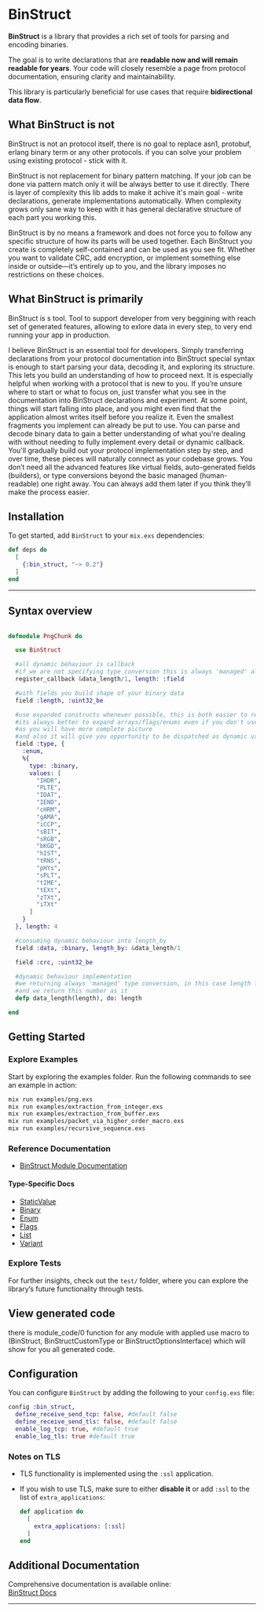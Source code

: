 # BinStruct

**BinStruct** is a library that provides a rich set of tools for parsing and encoding binaries.

The goal is to write declarations that are **readable now and will remain readable for years**. Your code will closely resemble a page from protocol documentation, ensuring clarity and maintainability.

This library is particularly beneficial for use cases that require **bidirectional data flow**.

## What BinStruct is not

BinStruct is not an protocol itself, there is no goal to replace asn1, protobuf, erlang binary term or any other protocols. if you can solve your problem using existing protocol - stick with it.

BinStruct is not replacement for binary pattern matching. If your job can be done via pattern match only it will be always better to use it directly.
There is layer of complexity this lib adds to make it achive it's main goal - write declarations, generate implementations automatically. When complexity grows only sane way to keep with it has general declarative structure of each part you working this.

BinStruct is by no means a framework and does not force you to follow any specific structure of how its parts will be used together. 
Each BinStruct you create is completely self-contained and can be used as you see fit. Whether you want to validate CRC, add encryption, or implement something else inside or outside—it’s entirely up to you, and the library imposes no restrictions on these choices.

## What BinStruct is primarily

BinStruct is s tool. Tool to support developer from very beggining with reach set of generated features, allowing to exlore data in every step, to very end running your app in production.

I believe BinStruct is an essential tool for developers. Simply transferring declarations from your protocol documentation into BinStruct special syntax is enough to start parsing your data, decoding it, and exploring its structure. This lets you build an understanding of how to proceed next.
It is especially helpful when working with a protocol that is new to you. If you’re unsure where to start or what to focus on, just transfer what you see in the documentation into BinStruct declarations and experiment. At some point, things will start falling into place, and you might even find that the application almost writes itself before you realize it.
Even the smallest fragments you implement can already be put to use. You can parse and decode binary data to gain a better understanding of what you're dealing with without needing to fully implement every detail or dynamic callback. You'll gradually build out your protocol implementation step by step, and over time, these pieces will naturally connect as your codebase grows.
You don’t need all the advanced features like virtual fields, auto-generated fields (builders), or type conversions beyond the basic managed (human-readable) one right away. You can always add them later if you think they’ll make the process easier.

## Installation

To get started, add `BinStruct` to your `mix.exs` dependencies:

```elixir
def deps do
  [
    {:bin_struct, "~> 0.2"}
  ]
end
```

---

## Syntax overview

  ```elixir
  
  defmodule PngChunk do
  
    use BinStruct
  
    #all dynamic behaviour is callback
    #if we are not specifying type_conversion this is always 'managed' also known as 'human readable'
    register_callback &data_length/1, length: :field
  
    #with fields you build shape of your binary data
    field :length, :uint32_be
  
    #use expanded constructs whenever possible, this is both easier to read and will be validated at parse time
    #its always better to expand arrays/flags/enums even if you don't use them for now, it will help moving forward
    #as you will have more complete picture
    #and also it will give you opportunity to be dispatched as dynamic variant later (read it as if we received something and it has type distinct from listed below it's not this struct, we can catch it via upper variant_of later)
    field :type, {
      :enum,
      %{
        type: :binary,
        values: [
          "IHDR",
          "PLTE",
          "IDAT",
          "IEND",
          "cHRM",
          "gAMA",
          "iCCP",
          "sBIT",
          "sRGB",
          "bKGD",
          "hIST",
          "tRNS",
          "pHYs",
          "sPLT",
          "tIME",
          "tEXt",
          "zTXt",
          "iTXt"
        ]
      }
    }, length: 4
  
    #consuming dynamic behaviour into length_by
    field :data, :binary, length_by: &data_length/1
  
    field :crc, :uint32_be
  
    #dynamic behaviour implementation
    #we returning always 'managed' type conversion, in this case length field will be automatically converted to elixir number
    #and we return this number as it
    defp data_length(length), do: length
  
  end
  
  ```

## Getting Started

### Explore Examples

Start by exploring the examples folder. Run the following commands to see an example in action:

```sh
mix run examples/png.exs
mix run examples/extraction_from_integer.exs
mix run examples/extraction_from_buffer.exs
mix run examples/packet_via_higher_order_macro.exs
mix run examples/recursive_sequence.exs
```

### Reference Documentation

- [BinStruct Module Documentation](https://hexdocs.pm/bin_struct/BinStruct.html)

#### Type-Specific Docs

- [StaticValue](https://hexdocs.pm/bin_struct/static_value.html)
- [Binary](https://hexdocs.pm/bin_struct/binary.html)
- [Enum](https://hexdocs.pm/bin_struct/enum.html)
- [Flags](https://hexdocs.pm/bin_struct/flags.html)
- [List](https://hexdocs.pm/bin_struct/list_of.html)
- [Variant](https://hexdocs.pm/bin_struct/variant_of.html)

### Explore Tests

For further insights, check out the `test/` folder, where you can explore the library’s future functionality through tests.

## View generated code

there is module_code/0 function for any module with applied use macro to (BinStruct, BinStructCustomType or BinStructOptionsInterface)
which will show for you all generated code.

## Configuration

You can configure `BinStruct` by adding the following to your `config.exs` file:

```elixir
config :bin_struct,
  define_receive_send_tcp: false, #default false
  define_receive_send_tls: false, #default false
  enable_log_tcp: true, #default true
  enable_log_tls: true #default true
```

### Notes on TLS

- TLS functionality is implemented using the `:ssl` application.
- If you wish to use TLS, make sure to either **disable it** or add `:ssl` to the list of `extra_applications`:

  ```elixir
  def application do
    [
      extra_applications: [:ssl]
    ]
  end
  ```

## Additional Documentation

Comprehensive documentation is available online:  
[BinStruct Docs](https://hexdocs.pm/bin_struct)

---

